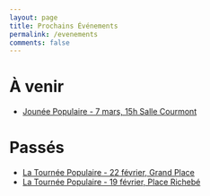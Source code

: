 ```yaml
---
layout: page
title: Prochains Événements
permalink: /evenements
comments: false
---
```


<div class="row justify-content-between">
<div class="col-md-8 pr-5">
	<h1>À venir</h1>
	<ul>
	<li><a href="/Journee0703">Jounée Populaire - 7 mars, 15h Salle Courmont</a></li>
	</ul>
	<h1>Passés</h1>
	<ul>
	<li><a href="/LaTourneePopulaire2202">La Tournée Populaire - 22 février, Grand Place</a></li>
	<li><a href="/LaTourneePopulaire1902">La Tournée Populaire - 19 février, Place Richebé</a></li>
	</ul>
</div>

</div>
